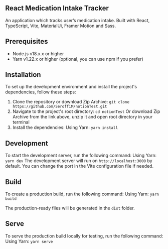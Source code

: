 ## React Medication Intake Tracker

An application which tracks user’s medication intake. Built with React, TypeScript, Vite, MaterialUi, Framer Motion and Sass.

## Prerequisites

- Node.js v18.x.x or higher
- Yarn v1.22.x or higher (optional, you can use npm if you prefer)

## Installation

To set up the development environment and install the project's dependencies, follow these steps:

1. Clone the repository or download Zip Archive:
   `git clone https://github.com/SeroffiM/notionTest.git`
2. Navigate to the project's root directory:
   `cd notionTest`
   Or download Zip Archive from the link above, unzip it and open root directory in your terminal
3. Install the dependencies:
   Using Yarn:
   `yarn install`

## Development

To start the development server, run the following command:
Using Yarn:
`yarn dev`
The development server will run on `http://localhost:3000` by default. You can change the port in the Vite configuration file if needed.

## Build

To create a production build, run the following command:
Using Yarn:
`yarn build`

The production-ready files will be generated in the `dist` folder.

## Serve

To serve the production build locally for testing, run the following command:
Using Yarn:
`yarn serve`
